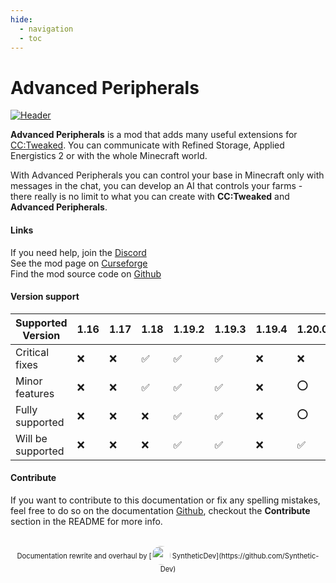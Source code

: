 ```yaml
---
hide:
  - navigation
  - toc
---
```


# Advanced Peripherals

[![Header](https://www.bisecthosting.com/images/CF/Advanced_Peripherals/BH_AP_Header.png)](https://www.curseforge.com/minecraft/mc-mods/advanced-peripherals)

**Advanced Peripherals** is a mod that adds many useful extensions for [CC:Tweaked](https://tweaked.cc).
You can communicate with Refined Storage, Applied Energistics 2 or with the whole Minecraft world.

With Advanced Peripherals you can control your base in Minecraft only with messages in the chat, you can develop an AI that controls your farms - there really is no limit to what you can create with **CC:Tweaked** and **Advanced Peripherals**.

#### Links

<b class="si si-discord"></b> If you need help, join the [Discord](https://discord.intelligence-modding.de/)  
<b class="si si-curseforge"></b> See the mod page on [Curseforge](https://www.curseforge.com/minecraft/mc-mods/advanced-peripherals)  
<b class="si si-github"></b> Find the mod source code on [Github](https://github.com/SirEndii/AdvancedPeripherals)  

#### Version support

|   Supported Version   | 1.16 | 1.17 | 1.18 | 1.19.2 | 1.19.3 | 1.19.4 | 1.20.0 |
|-----------------------|------|------|------|--------|--------|--------|--------|
| Critical fixes        | :x:  | :x:  |  :white_check_mark:  |  :white_check_mark:  |  :white_check_mark:  |   :x:  |  :x:   |
| Minor features        | :x:  | :x:  |  :white_check_mark:  |  :white_check_mark:  |  :white_check_mark:  |   :x:  |  :o:   |
| Fully supported       | :x:  | :x:  | :x:  |  :white_check_mark:  |  :white_check_mark:  |   :x:  |  :o:   |
| Will be supported     | :x:  | :x:  | :x:  |  :white_check_mark:  |  :white_check_mark:  |   :x:  |  :white_check_mark:  |

#### Contribute

If you want to contribute to this documentation or fix any spelling mistakes, feel free to do so on the documentation [<i class="si si-github" style="font-size:1rem;"></i> Github](https://github.com/Seniorendi/Advanced-Peripherals-Documentation), checkout the **Contribute** section in the README for more info.

<br>
<center style="font-size:0.7rem;">
Documentation rewrite and overhaul by [<img alt="" src="https://avatars.githubusercontent.com/u/35655841" width="30" height="30" style="border-radius:1000px;vertical-align:-10px;"> SyntheticDev](https://github.com/Synthetic-Dev) 
</center>